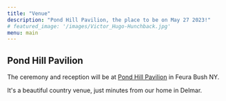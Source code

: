 ```yaml
---
title: "Venue"
description: "Pond Hill Pavilion, the place to be on May 27 2023!"
# featured_image: '/images/Victor_Hugo-Hunchback.jpg'
menu: main
---
```


## Pond Hill Pavilion

The ceremony and reception will be at [Pond Hill Pavilion](https://pondhillpavilion.com) in Feura Bush NY.

It's a beautiful country venue, just minutes from our home in Delmar.


